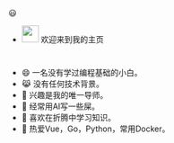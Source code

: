 😃

 - <img src="https://media0.giphy.com/media/pylpD8AoQCf3CQ1oO2/giphy.gif" width=30 height=30>  欢迎来到我的主页<br>
#
                  
- 😄  一名没有学过编程基础的小白。
- 😹  没有任何技术背景。
- 🤖  兴趣是我的唯一导师。
- 💩  经常用AI写一些屎。
- 🌙  喜欢在折腾中学习知识。
- 🌻  热爱Vue，Go，Python，常用Docker。
